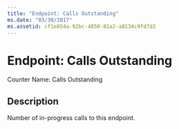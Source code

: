 ```yaml
---
title: "Endpoint: Calls Outstanding"
ms.date: "03/30/2017"
ms.assetid: cf1e854a-92bc-4850-81a2-a8134c9fd7d2
---
```

# Endpoint: Calls Outstanding
Counter Name: Calls Outstanding  
  
## Description  
 Number of in-progress calls to this endpoint.
